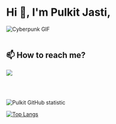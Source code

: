 # Hi 👋, I'm Pulkit Jasti,

<img alt="Cyberpunk GIF" src="[https://camo.githubusercontent.com/bbbe8f3c3c04935f1b491bd463f783c88b991fbc/68747470733a2f2f6d656469612e67697068792e636f6d2f6d656469612f53724832646c4d6d4c7432716f78424e73542f67697068792e676966](https://media1.giphy.com/media/v1.Y2lkPTc5MGI3NjExdm1uNnljcDM3NnVxZTc3cHhzY3YwMHB1aGFpbGJ6dTFmYmxybnBxYyZlcD12MV9pbnRlcm5hbF9naWZfYnlfaWQmY3Q9Zw/jsoMtBuP1Ahpu/giphy.gif)" />
<br><br>

## 📫 How to reach me?

<a href="https://www.linkedin.com/in/pulkit-jasti/">
<img src="https://img.shields.io/badge/LinkedIn-pulkit jasti-0e76a8?style=for-the-badge&logo=LinkedIn" />
</a>
<br>

<br><br>

![Pulkit GitHub statistic](https://github-readme-stats.vercel.app/api?username=pulkit-jasti&show_icons=true)

[![Top Langs](https://github-readme-stats.vercel.app/api/top-langs/?username=pulkit-jasti&layout=compact)](https://github.com/anuraghazra/github-readme-stats)
